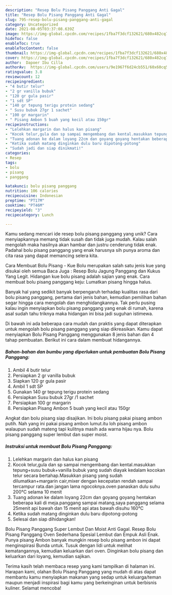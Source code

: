 ```yaml
---
description: "Resep Bolu Pisang Panggang Anti Gagal"
title: "Resep Bolu Pisang Panggang Anti Gagal"
slug: 795-resep-bolu-pisang-panggang-anti-gagal
category: Uncategorized
date: 2021-08-05T03:37:08.639Z
image: https://img-global.cpcdn.com/recipes/1fba7f3dcf132621/680x482cq70/bolu-pisang-panggang-foto-resep-utama.jpg
hideToc: false
enableToc: true
enableTocContent: false
thumbnail: https://img-global.cpcdn.com/recipes/1fba7f3dcf132621/680x482cq70/bolu-pisang-panggang-foto-resep-utama.jpg
cover: https://img-global.cpcdn.com/recipes/1fba7f3dcf132621/680x482cq70/bolu-pisang-panggang-foto-resep-utama.jpg
author:  Dapoer Ibu Cilla
authorAv:  https://img-global.cpcdn.com/users/9e1967f6d24cb551/60x60cq50/avatar.jpg
ratingvalue: 3.8
reviewcount: 12
recipeingredient:
- "4 butir telur"
- "2 gr vanilla bubuk"
- "120 gr gula pasir"
- "1 sdt SP"
- "140 gr tepung terigu protein sedang"
- " Susu bubuk 27gr 1 sachet"
- "100 gr margarin"
- " Pisang Ambon 5 buah yang kecil atau 150gr"
recipeinstructions:
- "Lelehkan margarin dan halus kan pisang"
- "Kocok telur,gula dan sp sampai mengembang dan kental.masukkan tepung+susu bubuk+vanilla bubuk yang sudah diayak kedalam kocokan telur secara bertahap.Masukkan pisang yang sudah dilumatkan+margarin cair,mixer dengan kecepatan rendah sampai tercampur rata.dan jangan lama ngocoknya.oven panaskan dulu suhu 200°C selama 10 menit"
- "Tuang adonan ke dalam loyang 22cm dan goyang goyang hentakan beberapa kali di meja.panggang sampai matang,saya panggang selama 25menit api bawah dan 15 menit api atas bawah disuhu 160°C"
- "Ketika sudah matang dinginkan dulu baru dipotong-potong"
- "Sudah jadi dan siap dinikmati!"
categories:
- Resep
tags:
- bolu
- pisang
- panggang

katakunci: bolu pisang panggang 
nutrition: 106 calories
recipecuisine: Indonesian
preptime: "PT17M"
cooktime: "PT46M"
recipeyield: "3"
recipecategory: Lunch

---
```



Kamu sedang mencari ide resep bolu pisang panggang yang unik? Cara menyiapkannya memang tidak susah dan tidak juga mudah. Kalau salah mengolah maka hasilnya akan hambar dan justru cenderung tidak enak. Padahal bolu pisang panggang yang enak harusnya sih punya aroma dan cita rasa yang dapat memancing selera kita.


Cara Membuat Bolu Pisang - Kue Bolu merupakan salah satu jenis kue yang disukai oleh semua Baca Juga : Resep Bolu Jagung Panggang dan Kukus Yang Legit. Hidangan kue bolu pisang adalah sajian yang enak. Cara membuat bolu pisang panggang keju: Lumatkan pisang hingga halus.

Banyak hal yang sedikit banyak berpengaruh terhadap kualitas rasa dari bolu pisang panggang, pertama dari jenis bahan, kemudian pemilihan bahan segar hingga cara mengolah dan menghidangkannya. Tak perlu pusing kalau ingin menyiapkan bolu pisang panggang yang enak di rumah, karena asal sudah tahu triknya maka hidangan ini bisa jadi suguhan istimewa.


Di bawah ini ada beberapa cara mudah dan praktis yang dapat diterapkan untuk mengolah bolu pisang panggang yang siap dikreasikan. Kamu dapat menyiapkan Bolu Pisang Panggang menggunakan 8 jenis bahan dan 4 tahap pembuatan. Berikut ini cara dalam membuat hidangannya.

<!--inarticleads1-->

##### Bahan-bahan dan bumbu yang diperlukan untuk pembuatan Bolu Pisang Panggang:

1. Ambil 4 butir telur
1. Persiapkan 2 gr vanilla bubuk
1. Siapkan 120 gr gula pasir
1. Ambil 1 sdt SP
1. Gunakan 140 gr tepung terigu protein sedang
1. Persiapkan  Susu bubuk 27gr /1 sachet
1. Persiapkan 100 gr margarin
1. Persiapkan  Pisang Ambon 5 buah yang kecil atau 150gr


Angkat dan bolu pisang siap disajikan. Ini bolu pisang pakai pisang ambon putih. Nah yang ini pakai pisang ambon lumut.itu loh pisang ambon walaupun sudah mateng tapi kulitnya masih ada warna hijau nya. Bolu pisang panggang super lembut dan super moist. 

<!--inarticleads2-->

##### Instruksi untuk membuat Bolu Pisang Panggang:

1. Lelehkan margarin dan halus kan pisang
1. Kocok telur,gula dan sp sampai mengembang dan kental.masukkan tepung+susu bubuk+vanilla bubuk yang sudah diayak kedalam kocokan telur secara bertahap.Masukkan pisang yang sudah dilumatkan+margarin cair,mixer dengan kecepatan rendah sampai tercampur rata.dan jangan lama ngocoknya.oven panaskan dulu suhu 200°C selama 10 menit
1. Tuang adonan ke dalam loyang 22cm dan goyang goyang hentakan beberapa kali di meja.panggang sampai matang,saya panggang selama 25menit api bawah dan 15 menit api atas bawah disuhu 160°C
1. Ketika sudah matang dinginkan dulu baru dipotong-potong
1. Selesai dan siap dihidangkan!

Bolu Pisang Panggang Super Lembut Dan Moist Anti Gagal. Resep Bolu Pisang Panggang Oven Sederhana Spesial Lembut dan Empuk Asli Enak. Punya pisang Ambon banyak mungkin resep bolu pisang ambon ini dapat menginspirasi Bunda untuk. Tusuk dengan lidi untuk melihat kematangannya, kemudian keluarkan dari oven. Dinginkan bolu pisang dan keluarkan dari loyang, kemudian sajikan. 

Terima kasih telah membaca resep yang kami tampilkan di halaman ini. Harapan kami, olahan Bolu Pisang Panggang yang mudah di atas dapat membantu kamu menyiapkan makanan yang sedap untuk keluarga/teman maupun menjadi inspirasi bagi kamu yang berkeinginan untuk berbisnis kuliner. Selamat mencoba!
